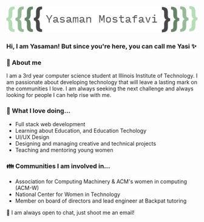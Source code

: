 <p align="center"><img src="https://github.com/YasiTL/YasiTL/blob/master/yasamanmostgreen.png"/></div>

### Hi, I am Yasaman! But since you're here, you can call me Yasi ✨

### 🤘 About me 
I am a 3rd year computer science student at Illinois Institute of Technology. I am passionate about developing technology that will leave a lasting mark on the communities I love. I am always seeking the next challenge and always looking for people I can help rise with me.

### 💖 What I love doing...
* Full stack web development
* Learning about Education, and Education Techology
* UI/UX Design
* Designing and managing creative and technical projects
* Teaching and mentoring young women


### 👪 Communities I am involved in...
* Association for Computing Machinery & ACM's women in computing (ACM-W)
* National Center for Women in Technology
* Member on board of directors and lead engineer at Backpat tutoring

🌟 I am always open to chat, just shoot me an email!



<!--
**YasiTL/YasiTL** is a ✨ _special_ ✨ repository because its `README.md` (this file) appears on your GitHub profile.

Here are some ideas to get you started:

- 🔭 I’m currently working on ...
- 🌱 I’m currently learning ...
- 👯 I’m looking to collaborate on ...
- 🤔 I’m looking for help with ...
- 💬 Ask me about ...
- 📫 How to reach me: ...
- 😄 Pronouns: ...
- ⚡ Fun fact: ...
-->
